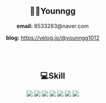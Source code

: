 <div align=center>
<h2>👩‍💻Younngg</h2>
<strong>email:</strong> 8533283@naver.com

<strong>blog:</strong>
https://velog.io/@younngg1012

<br>
<br>

<h2>💻Skill</h2>

<img src="https://img.shields.io/badge/html-E34F26?style=for-the-badge&logo=html5&logoColor=white"/> <img src="https://img.shields.io/badge/css-1572B6?style=for-the-badge&logo=css3&logoColor=white"/> <img src="https://img.shields.io/badge/javascript-F7DF1E?style=for-the-badge&logo=javascript&logoColor=black"/> <img src="https://img.shields.io/badge/React-61DAFB?style=for-the-badge&logo=React&logoColor=black"/> <img src="https://img.shields.io/badge/Typescript-3178C6?style=for-the-badge&logo=Typescript&logoColor=white"/>
<img src="https://img.shields.io/badge/styledComponents-DB7093?style=for-the-badge&logo=styled-components&logoColor=white"/> <img src="https://img.shields.io/badge/sass-CC6699?style=for-the-badge&logo=sass&logoColor=white"/>

</div>
